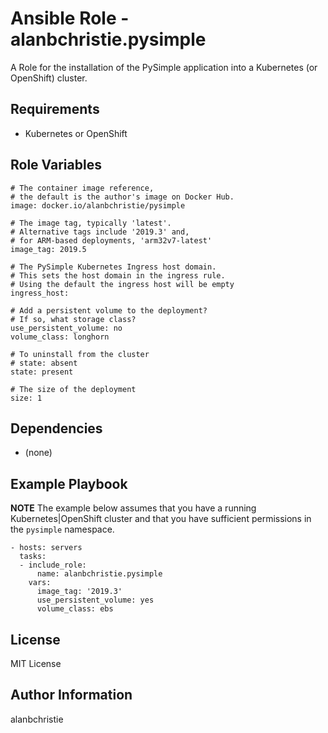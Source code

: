 Ansible Role - alanbchristie.pysimple
=====================================

A Role for the installation of the PySimple application into a Kubernetes
(or OpenShift) cluster.

Requirements
------------

-   Kubernetes or OpenShift 

Role Variables
--------------

    # The container image reference,
    # the default is the author's image on Docker Hub.
    image: docker.io/alanbchristie/pysimple
    
    # The image tag, typically 'latest'.
    # Alternative tags include '2019.3' and,
    # for ARM-based deployments, 'arm32v7-latest'
    image_tag: 2019.5

    # The PySimple Kubernetes Ingress host domain.
    # This sets the host domain in the ingress rule.
    # Using the default the ingress host will be empty
    ingress_host:

    # Add a persistent volume to the deployment?
    # If so, what storage class?
    use_persistent_volume: no
    volume_class: longhorn

    # To uninstall from the cluster
    # state: absent
    state: present
    
    # The size of the deployment
    size: 1

Dependencies
------------

-   (none)

Example Playbook
----------------

**NOTE** The example below assumes that you have a running Kubernetes|OpenShift
cluster and that you have sufficient permissions in the `pysimple` namespace.

    - hosts: servers
      tasks:
      - include_role:
          name: alanbchristie.pysimple
        vars:
          image_tag: '2019.3'
          use_persistent_volume: yes
          volume_class: ebs

License
-------

MIT License

Author Information
------------------

alanbchristie
